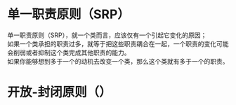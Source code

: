 # 单一职责原则（SRP）
单一职责原则（SRP），就一个类而言，应该仅有一个引起它变化的原因；  
如果一个类承担的职责过多，就等于把这些职责耦合在一起，一个职责的变化可能会削弱或者抑制这个类完成其他职责的能力。  
如果你能够想到多于一个的动机去改变一个类，那么这个类就有多于一个的职责。

# 开放-封闭原则（）